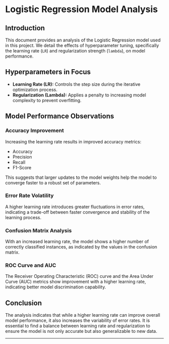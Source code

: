 # Logistic Regression Model Analysis

## Introduction

This document provides an analysis of the Logistic Regression model used in this project. We detail the effects of hyperparameter tuning, specifically the learning rate (`LR`) and regularization strength (`lambda`), on model performance.

## Hyperparameters in Focus

- **Learning Rate (LR):** Controls the step size during the iterative optimization process.
- **Regularization (Lambda):** Applies a penalty to increasing model complexity to prevent overfitting.

## Model Performance Observations

### Accuracy Improvement
Increasing the learning rate results in improved accuracy metrics:
- Accuracy
- Precision
- Recall
- F1-Score

This suggests that larger updates to the model weights help the model to converge faster to a robust set of parameters.

### Error Rate Volatility
A higher learning rate introduces greater fluctuations in error rates, indicating a trade-off between faster convergence and stability of the learning process.

### Confusion Matrix Analysis
With an increased learning rate, the model shows a higher number of correctly classified instances, as indicated by the values in the confusion matrix.

### ROC Curve and AUC
The Receiver Operating Characteristic (ROC) curve and the Area Under Curve (AUC) metrics show improvement with a higher learning rate, indicating better model discrimination capability.

## Conclusion

The analysis indicates that while a higher learning rate can improve overall model performance, it also increases the variability of error rates. It is essential to find a balance between learning rate and regularization to ensure the model is not only accurate but also generalizable to new data.

---
